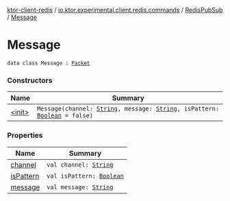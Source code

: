 [ktor-client-redis](../../../index.md) / [io.ktor.experimental.client.redis.commands](../../index.md) / [RedisPubSub](../index.md) / [Message](./index.md)

# Message

`data class Message : `[`Packet`](../-packet.md)

### Constructors

| Name | Summary |
|---|---|
| [&lt;init&gt;](-init-.md) | `Message(channel: `[`String`](https://kotlinlang.org/api/latest/jvm/stdlib/kotlin/-string/index.html)`, message: `[`String`](https://kotlinlang.org/api/latest/jvm/stdlib/kotlin/-string/index.html)`, isPattern: `[`Boolean`](https://kotlinlang.org/api/latest/jvm/stdlib/kotlin/-boolean/index.html)` = false)` |

### Properties

| Name | Summary |
|---|---|
| [channel](channel.md) | `val channel: `[`String`](https://kotlinlang.org/api/latest/jvm/stdlib/kotlin/-string/index.html) |
| [isPattern](is-pattern.md) | `val isPattern: `[`Boolean`](https://kotlinlang.org/api/latest/jvm/stdlib/kotlin/-boolean/index.html) |
| [message](message.md) | `val message: `[`String`](https://kotlinlang.org/api/latest/jvm/stdlib/kotlin/-string/index.html) |
